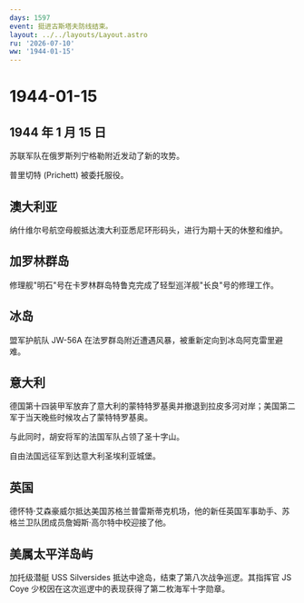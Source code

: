 ```yaml
---
days: 1597
event: 挺进古斯塔夫防线结束。
layout: ../../layouts/Layout.astro
ru: '2026-07-10'
ww: '1944-01-15'
---
```


# 1944-01-15

## 1944 年 1 月 15 日

苏联军队在俄罗斯列宁格勒附近发动了新的攻势。

普里切特 (Prichett) 被委托服役。

## 澳大利亚

纳什维尔号航空母舰抵达澳大利亚悉尼环形码头，进行为期十天的休整和维护。

## 加罗林群岛

修理舰"明石"号在卡罗林群岛特鲁克完成了轻型巡洋舰"长良"号的修理工作。

## 冰岛

盟军护航队 JW-56A 在法罗群岛附近遭遇风暴，被重新定向到冰岛阿克雷里避难。

## 意大利

德国第十四装甲军放弃了意大利的蒙特特罗基奥并撤退到拉皮多河对岸；美国第二军于当天晚些时候攻占了蒙特特罗基奥。

与此同时，胡安将军的法国军队占领了圣十字山。

自由法国远征军到达意大利圣埃利亚城堡。

## 英国

德怀特·艾森豪威尔抵达美国苏格兰普雷斯蒂克机场，他的新任英国军事助手、苏格兰卫队团成员詹姆斯·高尔特中校迎接了他。

## 美属太平洋岛屿

加托级潜艇 USS Silversides 抵达中途岛，结束了第八次战争巡逻。其指挥官 JS
Coye 少校因在这次巡逻中的表现获得了第二枚海军十字勋章。